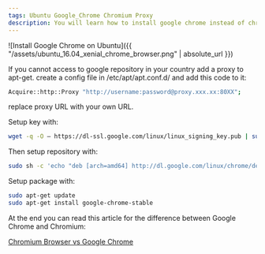 ```yaml
---
tags: Ubuntu Google_Chrome Chromium Proxy
description: You will learn how to install google chrome instead of chromium on ubuntu.
---
```

![Install Google Chrome on Ubuntu]({{ "/assets/ubuntu_16.04_xenial_chrome_browser.png" | absolute_url }})

If you cannot access to google repository in your country add a proxy to apt-get. create a config file in /etc/apt/apt.conf.d/ and add this code to it:

```bash
Acquire::http::Proxy "http://username:password@proxy.xxx.xx:80XX";
```

replace proxy URL with your own URL.

Setup key with:

```bash
wget -q -O — https://dl-ssl.google.com/linux/linux_signing_key.pub | sudo apt-key add -
```

Then setup repository with:

```bash
sudo sh -c 'echo "deb [arch=amd64] http://dl.google.com/linux/chrome/deb/ stable main" >> /etc/apt/sources.list.d/google.list'
```

Setup package with:

```bash
sudo apt-get update
sudo apt-get install google-chrome-stable
```

At the end you can read this article for the difference between Google Chrome and Chromium:

[Chromium Browser vs Google Chrome](https://chromium.googlesource.com/chromium/src/+/master/docs/chromium_browser_vs_google_chrome.md)
